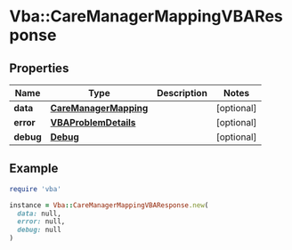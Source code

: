 # Vba::CareManagerMappingVBAResponse

## Properties

| Name | Type | Description | Notes |
| ---- | ---- | ----------- | ----- |
| **data** | [**CareManagerMapping**](CareManagerMapping.md) |  | [optional] |
| **error** | [**VBAProblemDetails**](VBAProblemDetails.md) |  | [optional] |
| **debug** | [**Debug**](Debug.md) |  | [optional] |

## Example

```ruby
require 'vba'

instance = Vba::CareManagerMappingVBAResponse.new(
  data: null,
  error: null,
  debug: null
)
```

